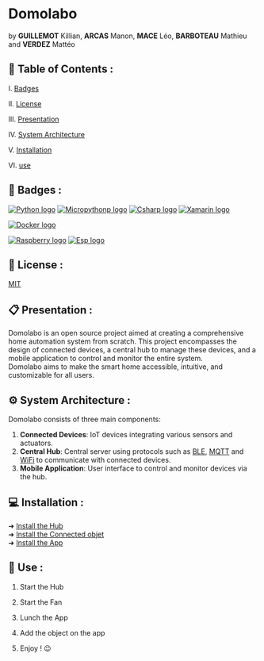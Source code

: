 # Domolabo

by **GUILLEMOT** Killian, **ARCAS** Manon, **MACE** Léo, **BARBOTEAU** Mathieu and **VERDEZ** Mattéo

## 📌 Table of Contents :
   
I. [Badges](#🎯-badges)

II. [License](#📑-license)

III. [Presentation](#📋-presentation)

IV. [System Architecture](#⚙️-system-architecture)

V. [Installation](#💻-installation) 

VI. [use]()


## 🎯 Badges :

[![Python logo](https://img.shields.io/badge/Language-Python-blue)](https://www.python.org)
[![Micropythonp logo](https://img.shields.io/badge/Language-Micropython-blue)](https://micropython.org)
[![Csharp logo](https://img.shields.io/badge/Language-CSharp-green)](https://learn.microsoft.com/fr-fr/dotnet/csharp/)
[![Xamarin logo](https://img.shields.io/badge/Framework-Xamarin-pink)](https://learn.microsoft.com/fr-fr/previous-versions/xamarin/get-started/what-is-xamarin)


[![Docker logo](https://img.shields.io/badge/Container-Docker-00008B)](https://www.docker.com)

[![Raspberry logo](https://img.shields.io/badge/Hardware-RaspberryPi-purple)](https://www.raspberrypi.com)
[![Esp logo](https://img.shields.io/badge/Hardware-Esp32-yellow)](https://micropython.org/download/ESP32_GENERIC/)

## 📑 License :

[MIT](https://choosealicense.com/licenses/mit/)


## 📋 Presentation :
Domolabo is an open source project aimed at creating a comprehensive home automation system from scratch. This project encompasses the design of connected devices, a central hub to manage these devices, and a mobile application to control and monitor the entire system. <br>
Domolabo aims to make the smart home accessible, intuitive, and customizable for all users.

## ⚙️ System Architecture :

Domolabo consists of three main components:

1. **Connected Devices**: IoT devices integrating various sensors and actuators.
2. **Central Hub**: Central server using protocols such as [BLE](https://en.wikipedia.org/wiki/Bluetooth_Low_Energy), [MQTT](https://fr.wikipedia.org/wiki/MQTT) and [WiFi](https://fr.wikipedia.org/wiki/Wi-Fi) to communicate with connected devices.
3. **Mobile Application**: User interface to control and monitor devices via the hub.


## 💻 Installation :

➜ [Install the Hub](./Hub/)  <br>
➜ [Install the Connected objet](./Connected_objects/) <br>
➜ [Install the App](https://github.com/Tenlutshy/DomoLaboApp)


## 📲 Use :

1. Start the Hub

2. Start the Fan

3. Lunch the App

4. Add the object on the app

5. Enjoy ! 😉
